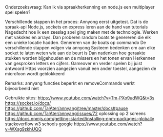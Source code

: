 Onderzoeksvraag: Kan ik via spraakherkenning en node.js een multiplayer spel spelen?

Verschillende stappen in het proces:
Annyong eerst uitgetest. Dat is de spraak-api
Node.js, sockets en express leren aan de hand van tutorials
Nagedacht hoe ik een zeeslag spel ging maken met de technologie. Werken met vakskes en arrays.
Dan proberen random boats te genereren die elk een unieke locatie hadden.
Genereren van de boats op commando
De verschillende stappen volgen via annyong
Systeem bedenken om aan elke socket te laten weten wie aan de beurt is
Dan nadenken hoe geraakte stukken worden bijgehouden en de missers en het tonen ervan
Herkennen van gesproken letters en cijfers.
Gameover en verder spelen bij juist antwoord
Https voorzien aangezien vanuit een ander toestel, aangezien de microfoon wordt geblokkeerd  

Remarks: annyang functies beperkt en removeCommands werkt bijvoorbeeld niet

Gebruikte sites:
https://www.youtube.com/watch?v=Tm-PXo9udWQ&t=3s
https://socket.io/docs/
https://github.com/TalAter/annyang/tree/master/docs#pause
https://github.com/TalAter/annyang/issues/72 oplossing op 2 screens
https://docs.npmjs.com/getting-started/installing-npm-packages-globally
stackoverflow
w3 schools
google
https://www.youtube.com/watch?v=WXsg9zkhUQQ